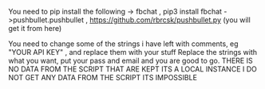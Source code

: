 You need to pip install the following
        -> fbchat , pip3 install fbchat
        ->pushbullet.pushbullet , https://github.com/rbrcsk/pushbullet.py (you will get it from here)

You need to change some of the strings i have left with comments, eg "YOUR API KEY" , and replace them with your stuff
Replace the strings with what you want, put your pass and email and you are good to go.
THERE IS NO DATA FROM THE SCRIPT THAT ARE KEPT ITS A LOCAL INSTANCE I DO NOT GET ANY DATA FROM THE SCRIPT ITS IMPOSSIBLE
